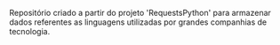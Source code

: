 Repositório criado a partir do projeto 'RequestsPython' para armazenar dados referentes as linguagens utilizadas por grandes companhias de tecnologia.
